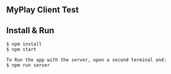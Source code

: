 ## MyPlay Client Test

## Install & Run 

	$ npm install
	$ npm start

	To Run the app with the server, open a second terminal and:
	$ npm run server